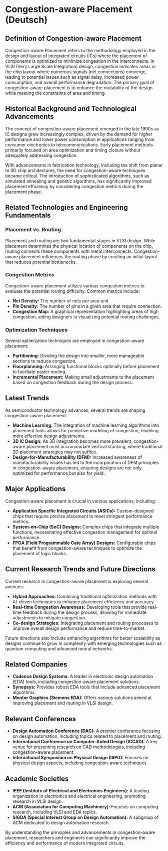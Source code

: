 # Congestion-aware Placement (Deutsch)

## Definition of Congestion-aware Placement

Congestion-aware Placement refers to the methodology employed in the design and layout of integrated circuits (ICs) where the placement of components is optimized to minimize congestion in the interconnects. In VLSI (Very Large Scale Integration) design, congestion indicates areas in the chip layout where numerous signals (net connections) converge, leading to potential issues such as signal delay, increased power consumption, and overall performance degradation. The primary goal of congestion-aware placement is to enhance the routability of the design while meeting the constraints of area and timing.

## Historical Background and Technological Advancements

The concept of congestion-aware placement emerged in the late 1990s as IC designs grew increasingly complex, driven by the demand for higher performance and lower power consumption in applications ranging from consumer electronics to telecommunications. Early placement methods primarily focused on area optimization and timing closure without adequately addressing congestion. 

With advancements in fabrication technology, including the shift from planar to 3D chip architectures, the need for congestion-aware techniques became critical. The introduction of sophisticated algorithms, such as simulated annealing and genetic algorithms, has significantly improved placement efficiency by considering congestion metrics during the placement phase. 

## Related Technologies and Engineering Fundamentals

### Placement vs. Routing

Placement and routing are two fundamental stages in VLSI design. While placement determines the physical location of components on the chip, routing connects these components with metal interconnects. Congestion-aware placement influences the routing phase by creating an initial layout that reduces potential bottlenecks.

### Congestion Metrics

Congestion-aware placement utilizes various congestion metrics to evaluate the potential routing difficulty. Common metrics include:

- **Net Density:** The number of nets per area unit.
- **Pin Density:** The number of pins in a given area that require connection.
- **Congestion Map:** A graphical representation highlighting areas of high congestion, aiding designers in visualizing potential routing challenges.

### Optimization Techniques

Several optimization techniques are employed in congestion-aware placement:

- **Partitioning:** Dividing the design into smaller, more manageable sections to reduce congestion.
- **Floorplanning:** Arranging functional blocks optimally before placement to facilitate easier routing.
- **Incremental Placement:** Making small adjustments to the placement based on congestion feedback during the design process.

## Latest Trends

As semiconductor technology advances, several trends are shaping congestion-aware placement:

- **Machine Learning:** The integration of machine learning algorithms into placement tools allows for predictive modeling of congestion, enabling more effective design adjustments.
- **3D IC Design:** As 3D integration becomes more prevalent, congestion-aware placement must accommodate vertical stacking, where traditional 2D placement strategies may not suffice.
- **Design-for-Manufacturability (DFM):** Increased awareness of manufacturability issues has led to the incorporation of DFM principles in congestion-aware placement, ensuring designs are not only optimized for performance but also for yield.

## Major Applications

Congestion-aware placement is crucial in various applications, including:

- **Application Specific Integrated Circuits (ASICs):** Custom-designed chips that require precise placement to meet stringent performance metrics.
- **System-on-Chip (SoC) Designs:** Complex chips that integrate multiple functions, necessitating effective congestion management for optimal performance.
- **FPGA (Field Programmable Gate Array) Designs:** Configurable chips that benefit from congestion-aware techniques to optimize the placement of logic blocks.

## Current Research Trends and Future Directions

Current research in congestion-aware placement is exploring several avenues:

- **Hybrid Approaches:** Combining traditional optimization methods with AI-driven techniques to enhance placement efficiency and accuracy.
- **Real-time Congestion Awareness:** Developing tools that provide real-time feedback during the design process, allowing for immediate adjustments to mitigate congestion.
- **Co-design Strategies:** Integrating placement and routing processes to improve overall design performance and reduce time-to-market.

Future directions also include enhancing algorithms for better scalability as designs continue to grow in complexity with emerging technologies such as quantum computing and advanced neural networks.

## Related Companies

- **Cadence Design Systems:** A leader in electronic design automation (EDA) tools, including congestion-aware placement solutions.
- **Synopsys:** Provides robust EDA tools that include advanced placement algorithms.
- **Mentor Graphics (Siemens EDA):** Offers various solutions aimed at improving placement and routing in VLSI design.

## Relevant Conferences

- **Design Automation Conference (DAC):** A premier conference focusing on design automation, including topics related to placement and routing.
- **International Conference on Computer-Aided Design (ICCAD):** A key venue for presenting research on CAD methodologies, including congestion-aware placement.
- **International Symposium on Physical Design (ISPD):** Focuses on physical design aspects, including congestion-aware techniques.

## Academic Societies

- **IEEE (Institute of Electrical and Electronics Engineers):** A leading organization in electronics and electrical engineering, promoting research in VLSI design.
- **ACM (Association for Computing Machinery):** Focuses on computing research, including VLSI and EDA topics.
- **SIGDA (Special Interest Group on Design Automation):** A subgroup of ACM dedicated to design automation research.

By understanding the principles and advancements in congestion-aware placement, researchers and engineers can significantly improve the efficiency and performance of modern integrated circuits.